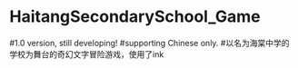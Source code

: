# HaitangSecondarySchool_Game
#1.0 version, still developing!
#supporting Chinese only.
#以名为海棠中学的学校为舞台的奇幻文字冒险游戏，使用了ink
